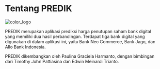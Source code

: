 # Tentang PREDIK

![color_logo](https://github.com/paulinagh/stock-prediction-frontend/assets/74087743/0131f0d7-7a55-4a7f-96d9-6e3e0279da67)

PREDIK merupakan aplikasi prediksi harga penutupan saham bank digital yang memiliki dua hasil perbandingan. Terdapat tiga bank digital yang digunakan di dalam aplikasi ini, yaitu Bank Neo Commerce, Bank Jago, dan Allo Bank Indonesia.

PREDIK dikembangkan oleh Paulina Graciela Harmanto, dengan bimbingan dari Timothy John Pattiasina dan Edwin Meinardi Trianto.
